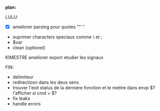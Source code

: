 **plan:**

LULU:

- [x]  ameliorer parsing pour quotes "" ''
- suprimer characters speciaux comme \ et ;
- $var
- clean (optionel)


KIMESTRE
ameliorer export
etudier les signaux

FIN:
- delimiteur
- redirectiosn dans les deux sens
- trouver l'exit status de la derniere fonction et le mettre dans envp $?
  l'afficher si cmd = $?
- fix leaks
- handle errors

